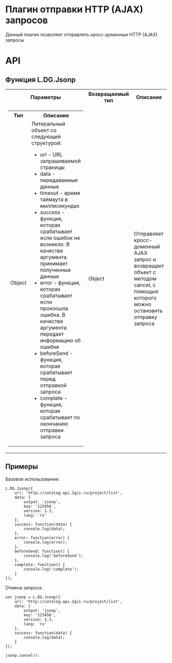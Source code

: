 Плагин отправки HTTP (AJAX) запросов
====================================

Данный плагин позволяет отправлять кросс-доменные HTTP (AJAX) запросы

# API
## Функция L.DG.Jsonp

<table>
    <tr>
        <th>Параметры</th>
        <th>Возвращаемый тип</th>
        <th>Описание</th>
    </tr>
    <tr>
        <td>
            <table>
                <tr>
                    <th>Тип</th>
                    <th>Описание</th>
                </tr>
                <tr>
                    <td>Object</td>
                    <td>
                        Литеральный объект со следующей структурой:
                        <ul>
                            <li>url - URL запрашиваемой страницы</li>
                            <li>data - передаваемые данные</li>
                            <li>timeout - время таймаута в миллисекундах</li>
                            <li>success - функция, которая срабатывает если ошибок не возникло. В качестве аргумента принимает полученные данные</li>
                            <li>error - функция, которая срабатывает если произошла ошибка. В качестве аргумента передает информацию об ошибке</li>
                            <li>beforeSend - функция, которая срабатывает перед отправкой запроса</li>
                            <li>complete - функция, которая срабатывает по окончанию отправки запроса</li>
                        </ul>
                    </td>
                </tr>
            </table>
        </td>
        <td>Object</td>
        <td>Отправляет кросс-доменный AJAX запрос и возвращает объект с методом cancel, с помощью которого можно остановить отправку запроса</td>
    </tr>
</table>

## Примеры
Базовое использование:

    L.DG.Jsonp({
        url: 'http://catalog.api.2gis.ru/project/list',
        data: {
            output: 'jsonp',
            key: '123456',
            version: 1.3,
            lang: 'ru'
        },
        success: function(data) {
            console.log(data);
        },
        error: function(error) {
            console.log(error);
        },
        beforeSend: function() {
            console.log('beforeSend');
        },
        complete: function() {
            console.log('complete');
        }
    });

Отмена запроса:

    var jsonp = L.DG.Jsonp({
        url: 'http://catalog.api.2gis.ru/project/list',
        data: {
            output: 'jsonp',
            key: '123456',
            version: 1.3,
            lang: 'ru'
        },
        success: function(data) {
            console.log(data);
        }
    });

    jsonp.cancel():
